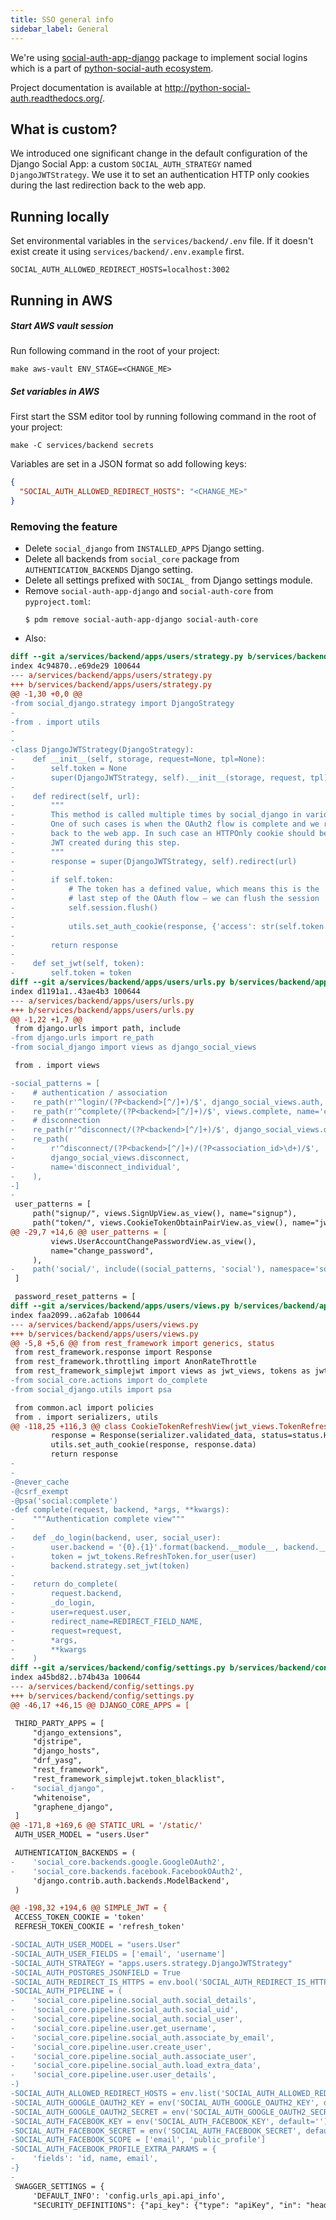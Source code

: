 ```yaml
---
title: SSO general info
sidebar_label: General
---
```


We're using [social-auth-app-django](https://github.com/python-social-auth/social-app-django) package to implement
social logins which is a part of [python-social-auth ecosystem](https://github.com/python-social-auth/social-core).

Project documentation is available at http://python-social-auth.readthedocs.org/.

## What is custom?

We introduced one significant change in the default configuration of the Django Social App:
a custom `SOCIAL_AUTH_STRATEGY` named `DjangoJWTStrategy`.
We use it to set an authentication HTTP only cookies during the last redirection back to the web app.

## Running locally

Set environmental variables in the `services/backend/.env` file.
If it doesn't exist create it using `services/backend/.env.example` first.

```
SOCIAL_AUTH_ALLOWED_REDIRECT_HOSTS=localhost:3002
```

## Running in AWS

##### Start AWS vault session

Run following command in the root of your project:

```shell
make aws-vault ENV_STAGE=<CHANGE_ME>
```

##### Set variables in AWS

First start the SSM editor tool by running following command in the root of your project:

```shell
make -C services/backend secrets
```

Variables are set in a JSON format so add following keys:

```json
{
  "SOCIAL_AUTH_ALLOWED_REDIRECT_HOSTS": "<CHANGE_ME>"
}
```

### Removing the feature

- Delete `social_django` from `INSTALLED_APPS` Django setting.
- Delete all backends from `social_core` package from `AUTHENTICATION_BACKENDS` Django setting.
- Delete all settings prefixed with `SOCIAL_` from Django settings module.
- Remove `social-auth-app-django` and `social-auth-core` from `pyproject.toml`:
  ```
  $ pdm remove social-auth-app-django social-auth-core
  ```
- Also:

```diff
diff --git a/services/backend/apps/users/strategy.py b/services/backend/apps/users/strategy.py
index 4c94870..e69de29 100644
--- a/services/backend/apps/users/strategy.py
+++ b/services/backend/apps/users/strategy.py
@@ -1,30 +0,0 @@
-from social_django.strategy import DjangoStrategy
-
-from . import utils
-
-
-class DjangoJWTStrategy(DjangoStrategy):
-    def __init__(self, storage, request=None, tpl=None):
-        self.token = None
-        super(DjangoJWTStrategy, self).__init__(storage, request, tpl)
-
-    def redirect(self, url):
-        """
-        This method is called multiple times by social_django in various situations.
-        One of such cases is when the OAuth2 flow is complete and we redirect user
-        back to the web app. In such case an HTTPOnly cookie should be set to a
-        JWT created during this step.
-        """
-        response = super(DjangoJWTStrategy, self).redirect(url)
-
-        if self.token:
-            # The token has a defined value, which means this is the
-            # last step of the OAuth flow – we can flush the session
-            self.session.flush()
-
-            utils.set_auth_cookie(response, {'access': str(self.token.access_token), 'refresh': str(self.token)})
-
-        return response
-
-    def set_jwt(self, token):
-        self.token = token
diff --git a/services/backend/apps/users/urls.py b/services/backend/apps/users/urls.py
index d1191a1..43ae4b3 100644
--- a/services/backend/apps/users/urls.py
+++ b/services/backend/apps/users/urls.py
@@ -1,22 +1,7 @@
 from django.urls import path, include
-from django.urls import re_path
-from social_django import views as django_social_views

 from . import views

-social_patterns = [
-    # authentication / association
-    re_path(r'^login/(?P<backend>[^/]+)/$', django_social_views.auth, name='begin'),
-    re_path(r'^complete/(?P<backend>[^/]+)/$', views.complete, name='complete'),
-    # disconnection
-    re_path(r'^disconnect/(?P<backend>[^/]+)/$', django_social_views.disconnect, name='disconnect'),
-    re_path(
-        r'^disconnect/(?P<backend>[^/]+)/(?P<association_id>\d+)/$',
-        django_social_views.disconnect,
-        name='disconnect_individual',
-    ),
-]
-
 user_patterns = [
     path("signup/", views.SignUpView.as_view(), name="signup"),
     path("token/", views.CookieTokenObtainPairView.as_view(), name="jwt_token"),
@@ -29,7 +14,6 @@ user_patterns = [
         views.UserAccountChangePasswordView.as_view(),
         name="change_password",
     ),
-    path('social/', include((social_patterns, 'social'), namespace='social')),
 ]

 password_reset_patterns = [
diff --git a/services/backend/apps/users/views.py b/services/backend/apps/users/views.py
index faa2099..a62afab 100644
--- a/services/backend/apps/users/views.py
+++ b/services/backend/apps/users/views.py
@@ -5,8 +5,6 @@ from rest_framework import generics, status
 from rest_framework.response import Response
 from rest_framework.throttling import AnonRateThrottle
 from rest_framework_simplejwt import views as jwt_views, tokens as jwt_tokens
-from social_core.actions import do_complete
-from social_django.utils import psa

 from common.acl import policies
 from . import serializers, utils
@@ -118,25 +116,3 @@ class CookieTokenRefreshView(jwt_views.TokenRefreshView):
         response = Response(serializer.validated_data, status=status.HTTP_200_OK)
         utils.set_auth_cookie(response, response.data)
         return response
-
-
-@never_cache
-@csrf_exempt
-@psa('social:complete')
-def complete(request, backend, *args, **kwargs):
-    """Authentication complete view"""
-
-    def _do_login(backend, user, social_user):
-        user.backend = '{0}.{1}'.format(backend.__module__, backend.__class__.__name__)
-        token = jwt_tokens.RefreshToken.for_user(user)
-        backend.strategy.set_jwt(token)
-
-    return do_complete(
-        request.backend,
-        _do_login,
-        user=request.user,
-        redirect_name=REDIRECT_FIELD_NAME,
-        request=request,
-        *args,
-        **kwargs
-    )
diff --git a/services/backend/config/settings.py b/services/backend/config/settings.py
index a45bd82..b74b43a 100644
--- a/services/backend/config/settings.py
+++ b/services/backend/config/settings.py
@@ -46,17 +46,15 @@ DJANGO_CORE_APPS = [

 THIRD_PARTY_APPS = [
     "django_extensions",
     "djstripe",
     "django_hosts",
     "drf_yasg",
     "rest_framework",
     "rest_framework_simplejwt.token_blacklist",
-    "social_django",
     "whitenoise",
     "graphene_django",
 ]
@@ -171,8 +169,6 @@ STATIC_URL = '/static/'
 AUTH_USER_MODEL = "users.User"

 AUTHENTICATION_BACKENDS = (
-    'social_core.backends.google.GoogleOAuth2',
-    'social_core.backends.facebook.FacebookOAuth2',
     'django.contrib.auth.backends.ModelBackend',
 )

@@ -198,32 +194,6 @@ SIMPLE_JWT = {
 ACCESS_TOKEN_COOKIE = 'token'
 REFRESH_TOKEN_COOKIE = 'refresh_token'

-SOCIAL_AUTH_USER_MODEL = "users.User"
-SOCIAL_AUTH_USER_FIELDS = ['email', 'username']
-SOCIAL_AUTH_STRATEGY = "apps.users.strategy.DjangoJWTStrategy"
-SOCIAL_AUTH_POSTGRES_JSONFIELD = True
-SOCIAL_AUTH_REDIRECT_IS_HTTPS = env.bool('SOCIAL_AUTH_REDIRECT_IS_HTTPS', default=True)
-SOCIAL_AUTH_PIPELINE = (
-    'social_core.pipeline.social_auth.social_details',
-    'social_core.pipeline.social_auth.social_uid',
-    'social_core.pipeline.social_auth.social_user',
-    'social_core.pipeline.user.get_username',
-    'social_core.pipeline.social_auth.associate_by_email',
-    'social_core.pipeline.user.create_user',
-    'social_core.pipeline.social_auth.associate_user',
-    'social_core.pipeline.social_auth.load_extra_data',
-    'social_core.pipeline.user.user_details',
-)
-SOCIAL_AUTH_ALLOWED_REDIRECT_HOSTS = env.list('SOCIAL_AUTH_ALLOWED_REDIRECT_HOSTS', default=[])
-SOCIAL_AUTH_GOOGLE_OAUTH2_KEY = env('SOCIAL_AUTH_GOOGLE_OAUTH2_KEY', default='')
-SOCIAL_AUTH_GOOGLE_OAUTH2_SECRET = env('SOCIAL_AUTH_GOOGLE_OAUTH2_SECRET', default='')
-SOCIAL_AUTH_FACEBOOK_KEY = env('SOCIAL_AUTH_FACEBOOK_KEY', default='')
-SOCIAL_AUTH_FACEBOOK_SECRET = env('SOCIAL_AUTH_FACEBOOK_SECRET', default='')
-SOCIAL_AUTH_FACEBOOK_SCOPE = ['email', 'public_profile']
-SOCIAL_AUTH_FACEBOOK_PROFILE_EXTRA_PARAMS = {
-    'fields': 'id, name, email',
-}
-
 SWAGGER_SETTINGS = {
     'DEFAULT_INFO': 'config.urls_api.api_info',
     "SECURITY_DEFINITIONS": {"api_key": {"type": "apiKey", "in": "header", "name": "Authorization"}},

```
